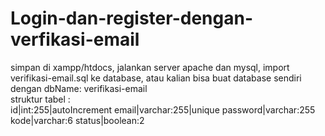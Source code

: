 # Login-dan-register-dengan-verfikasi-email
simpan di xampp/htdocs, jalankan server apache dan mysql, import verifikasi-email.sql ke database, atau kalian bisa buat database sendiri dengan 
dbName: verifikasi-email <br>
struktur tabel :<br>
id|int:255|autoIncrement
email|varchar:255|unique
password|varchar:255
kode|varchar:6
status|boolean:2

